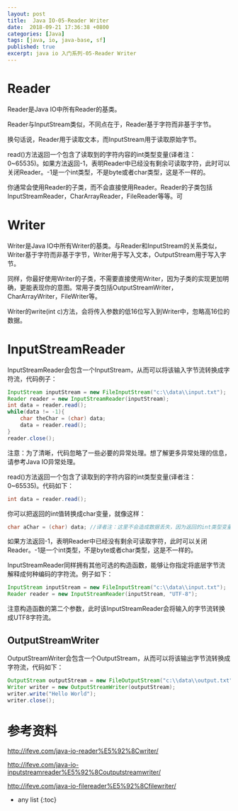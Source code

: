 ```yaml
---
layout: post
title:  Java IO-05-Reader Writer
date:  2018-09-21 17:36:38 +0800
categories: [Java]
tags: [java, io, java-base, sf]
published: true
excerpt: java io 入门系列-05-Reader Writer
---
```


# Reader 

Reader是Java IO中所有Reader的基类。

Reader与InputStream类似，不同点在于，Reader基于字符而非基于字节。

换句话说，Reader用于读取文本，而InputStream用于读取原始字节。

read()方法返回一个包含了读取到的字符内容的int类型变量(译者注：0~65535)。如果方法返回-1，表明Reader中已经没有剩余可读取字符，此时可以关闭Reader。-1是一个int类型，不是byte或者char类型，这是不一样的。

你通常会使用Reader的子类，而不会直接使用Reader。Reader的子类包括InputStreamReader，CharArrayReader，FileReader等等。可

# Writer

Writer是Java IO中所有Writer的基类。与Reader和InputStream的关系类似，Writer基于字符而非基于字节，Writer用于写入文本，OutputStream用于写入字节。

同样，你最好使用Writer的子类，不需要直接使用Writer，因为子类的实现更加明确，更能表现你的意图。常用子类包括OutputStreamWriter，CharArrayWriter，FileWriter等。

Writer的write(int c)方法，会将传入参数的低16位写入到Writer中，忽略高16位的数据。

# InputStreamReader

InputStreamReader会包含一个InputStream，从而可以将该输入字节流转换成字符流，代码例子：

```java
InputStream inputStream = new FileInputStream("c:\\data\\input.txt");
Reader reader = new InputStreamReader(inputStream);
int data = reader.read();
while(data != -1){
    char theChar = (char) data;
    data = reader.read();
}
reader.close();
```

注意：为了清晰，代码忽略了一些必要的异常处理。想了解更多异常处理的信息，请参考Java IO异常处理。

read()方法返回一个包含了读取到的字符内容的int类型变量(译者注：0~65535)。代码如下：

```java
int data = reader.read();
```

你可以把返回的int值转换成char变量，就像这样：

```java
char aChar = (char) data; //译者注：这里不会造成数据丢失，因为返回的int类型变量data只有低16位有数据，高16位没有数据
```

如果方法返回-1，表明Reader中已经没有剩余可读取字符，此时可以关闭Reader。-1是一个int类型，不是byte或者char类型，这是不一样的。

InputStreamReader同样拥有其他可选的构造函数，能够让你指定将底层字节流解释成何种编码的字符流。例子如下：

```java
InputStream inputStream = new FileInputStream("c:\\data\\input.txt");
Reader reader = new InputStreamReader(inputStream, "UTF-8");
```

注意构造函数的第二个参数，此时该InputStreamReader会将输入的字节流转换成UTF8字符流。

## OutputStreamWriter

OutputStreamWriter会包含一个OutputStream，从而可以将该输出字节流转换成字符流，代码如下：

```java
OutputStream outputStream = new FileOutputStream("c:\\data\\output.txt");
Writer writer = new OutputStreamWriter(outputStream);
writer.write("Hello World");
writer.close();
```

# 参考资料

http://ifeve.com/java-io-reader%E5%92%8Cwriter/

http://ifeve.com/java-io-inputstreamreader%E5%92%8Coutputstreamwriter/

http://ifeve.com/java-io-filereader%E5%92%8Cfilewriter/

* any list
{:toc}